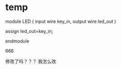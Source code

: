 # temp


module LED
(
   input    wire   key_in,
   output   wire   led_out
)

assign led_out=key_in;

endmodule

666


修改了吗？？？
我怎么改
